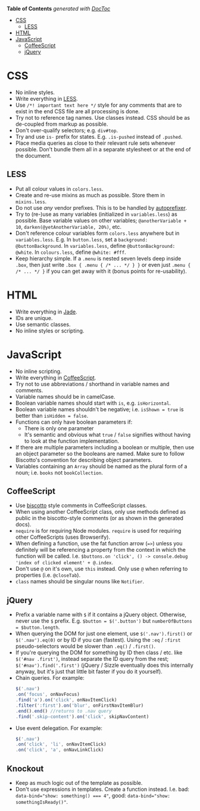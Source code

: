 **Table of Contents**  *generated with [DocToc](http://doctoc.herokuapp.com/)*

- [CSS](#css)
	- [LESS](#less)
- [HTML](#html)
- [JavaScript](#javascript)
	- [CoffeeScript](#coffeescript)
	- [jQuery](#jquery)

# CSS

- No inline styles.
- Write everything in [LESS](http://lesscss.org).
- Use `/*! important text here */` style for any comments that are to exist in the end CSS file are all processing is done.
- Try not to reference tag names. Use classes instead. CSS should be as de-coupled from markup as possible.
- Don't over-qualify selectors; e.g. `div#top`.
- Try and use `is-` prefix for states. E.g. `.is-pushed` instead of `.pushed`.
- Place media queries as close to their relevant rule sets whenever possible. Don't bundle them all in a separate stylesheet or at the end of the document.

## LESS

- Put all colour values in `colors.less`.
- Create and re-use mixins as much as possible. Store them in `mixins.less`.
- Do not use *any* vendor prefixes. This is to be handled by [autoprefixer](http://github.com/ai/autoprefixer).
- Try to (re-)use as many variables (initialized in `variables.less`) as possible. Base variable values on other variables; `@anotherVariable + 10`, `darken(@yetAnotherVariable, 20%)`, etc.
- Don't reference colour variables form `colors.less` anywhere but in `variables.less`. E.g. In `button.less`, set a `background: @buttonBackground`. In `variables.less`, define `@buttonBackground: @white`. In `colours.less`, define `@white: #fff`.
- Keep hierarchy simple. If a `.menu` is nested seven levels deep inside `.box`, then just write `.box { .menu { /* ... */ } }` or even just `.menu { /* ... */ }` if you can get away with it (bonus points for re-usability).

# HTML

- Write everything in [Jade](http://jade-lang.com/).
- IDs are unique.
- Use semantic classes.
- No inline styles or scripting.

# JavaScript

- No inline scripting.
- Write everything in [CoffeeScript](http://coffeescript.org).
- Try not to use abbreviations / shorthand in variable names and comments.
- Variable names should be in camelCase.
- Boolean variable names should start with `is`, e.g. `isHorizontal`.
- Boolean variable names shouldn't be negative; i.e. `isShown = true` is better than `isHidden = false`.
- Functions can only have boolean parameters if:
    - There is only one parameter
    - It's semantic and obvious what `true` / `false` signifies without having to look at the function implementation.
- If there are multiple parameters including a boolean or multiple, then use an object parameter so the booleans are named. Make sure to follow Biscotto's convention for describing object parameters.
- Variables containing an `Array` should be named as the plural form of a noun; i.e. `books` not `bookCollection`.

## CoffeeScript

- Use [biscotto](http://github.com/atom/biscotto) style comments in CoffeeScript classes.
- When using another CoffeeScript class, only use methods defined as public in the biscotto-style comments (or as shown in the generated docs).
- `nequire` is for requiring Node modules. `require` is used for requiring other CoffeeScripts (uses Browserify).
- When defining a function, use the fat function arrow (`=>`) unless you definitely will be referencing a property from the context in which the function will be called. I.e. `$buttons.on 'click', () -> console.debug 'index of clicked element' + @.index`.
- Don't use `@` on it's own, use `this` instead. Only use `@` when referring to properties (i.e. `@closeTab`).
- `class` names should be singular nouns like `Notifier`.

## jQuery

- Prefix a variable name with `$` if it contains a jQuery object. Otherwise, never use the `$` prefix. E.g. `$button = $('.button')` but `numberOfButtons = $button.length`.
- When querying the DOM for just one element, use `$('.nav').first()` or `$('.nav').eq(0)` or by ID if you can (fastest). Using the `:eq` / `:first` pseudo-selectors would be slower than `.eq()` / `.first()`.
- If you're querying the DOM for something by ID then class / etc. like `$('#nav .first')`, instead separate the ID query from the rest; `$('#nav').find('.first')` (jQuery / Sizzle eventually does this internally anyway, but it's just that little bit faster if you do it yourself).
- Chain queries. For example:
    ```js
    $('.nav')
    .on('focus', onNavFocus)
    .find('a').on('click', onNavItemClick)
    .filter(':first').on('blur', onFirstNavItemBlur)
    .end().end() //returns to .nav query
    .find('.skip-content').on('click', skipNavContent)
    ```
- Use event delegation. For example:
    ```js
    $('.nav')
    .on('click', 'li', onNavItemClick)
    .on('click', 'a', onNavLinkClick)
    ```

## Knockout
- Keep as much logic out of the template as possible.
- Don't use expressions in templates. Create a function instead. I.e. bad: `data-bind="show: something() === 4"`, good: `data-bind="show: somethingIsReady()"`.
